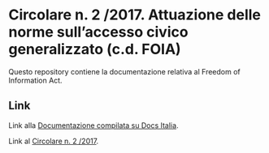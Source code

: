 Circolare n. 2 /2017. Attuazione delle norme sull’accesso civico generalizzato (c.d. FOIA)
==========================================================================================

Questo repository contiene la documentazione relativa al Freedom of Information Act. 

Link
----

Link alla [Documentazione compilata su Docs Italia](http://foia-circolare2.readthedocs.io/).

Link al [Circolare n. 2 /2017](http://www.funzionepubblica.gov.it/sites/funzionepubblica.gov.it/files/CIR_FOIA_REVe.pdf).
